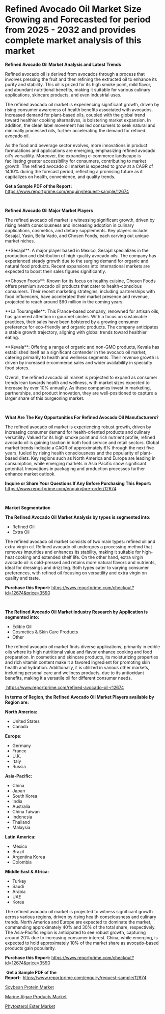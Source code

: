 <p><h1>Refined Avocado Oil Market Size Growing and Forecasted for period from 2025 - 2032 and provides complete market analysis of this market</h1></p><p><strong>Refined Avocado Oil Market Analysis and Latest Trends</strong></p>
<p><p>Refined avocado oil is derived from avocados through a process that involves pressing the fruit and then refining the extracted oil to enhance its purity and stability. This oil is prized for its high smoke point, mild flavor, and abundant nutritional benefits, making it suitable for various culinary applications, skincare products, and even industrial uses. </p><p>The refined avocado oil market is experiencing significant growth, driven by rising consumer awareness of health benefits associated with avocados. Increased demand for plant-based oils, coupled with the global trend toward healthier cooking alternatives, is bolstering market expansion. In addition, the clean label movement has led consumers to seek natural and minimally processed oils, further accelerating the demand for refined avocado oil.</p><p>As the food and beverage sector evolves, more innovations in product formulations and applications are emerging, emphasizing refined avocado oil's versatility. Moreover, the expanding e-commerce landscape is facilitating greater accessibility for consumers, contributing to market growth. The refined avocado oil market is expected to grow at a CAGR of 14.10% during the forecast period, reflecting a promising future as it capitalizes on health, convenience, and quality trends.</p></p>
<p><strong>Get a Sample PDF of the Report:&nbsp;</strong> <a href="https://www.reportprime.com/enquiry/request-sample/12674?utm_campaign=1869&utm_medium=2&utm_source=Github&utm_content=ia&utm_term=19032025&utm_id=refined-avocado-oil">https://www.reportprime.com/enquiry/request-sample/12674</a></p>
<p>&nbsp;</p>
<p><strong>Refined Avocado Oil Major Market Players</strong></p>
<p><p>The refined avocado oil market is witnessing significant growth, driven by rising health consciousness and increasing adoption in culinary applications, cosmetics, and dietary supplements. Key players include Sesajal, Yasin, Bella Vado, and Chosen Foods, each carving out unique market niches.</p><p>**Sesajal**: A major player based in Mexico, Sesajal specializes in the production and distribution of high-quality avocado oils. The company has experienced steady growth due to the surging demand for organic and natural food products. Recent expansions into international markets are expected to boost their sales figures significantly.</p><p>**Chosen Foods**: Known for its focus on healthy cuisine, Chosen Foods offers premium avocado oil products that cater to health-conscious consumers. Their recent marketing strategies, including partnerships with food influencers, have accelerated their market presence and revenue, projected to reach around $60 million in the coming years.</p><p>**La Tourangelle**: This France-based company, renowned for artisan oils, has garnered attention in gourmet circles. With a focus on sustainable practices, their sales have been bolstered by a growing consumer preference for eco-friendly and organic products. The company anticipates a stable growth trajectory, aligning with global trends toward healthier eating.</p><p>**Kevala**: Offering a range of organic and non-GMO products, Kevala has established itself as a significant contender in the avocado oil market, catering primarily to health and wellness segments. Their revenue growth is driven by increased e-commerce sales and wider availability in specialty food stores.</p><p>Overall, the refined avocado oil market is projected to expand as consumer trends lean towards health and wellness, with market sizes expected to increase by over 10% annually. As these companies invest in marketing, partnerships, and product innovation, they are well-positioned to capture a larger share of this burgeoning market.</p></p>
<p>&nbsp;</p>
<p><strong>What Are The Key Opportunities For Refined Avocado Oil Manufacturers?</strong></p>
<p><p>The refined avocado oil market is experiencing robust growth, driven by increasing consumer demand for health-oriented products and culinary versatility. Valued for its high smoke point and rich nutrient profile, refined avocado oil is gaining traction in both food service and retail sectors. Global market trends indicate a CAGR of approximately 6% through the next five years, fueled by rising health consciousness and the popularity of plant-based diets. Key regions such as North America and Europe are leading in consumption, while emerging markets in Asia Pacific show significant potential. Innovations in packaging and production processes further enhance market outlook.</p></p>
<p><strong>Inquire or Share Your Questions If Any Before Purchasing This Report:</strong> <a href="https://www.reportprime.com/enquiry/pre-order/12674?utm_campaign=1869&utm_medium=2&utm_source=Github&utm_content=ia&utm_term=19032025&utm_id=refined-avocado-oil">https://www.reportprime.com/enquiry/pre-order/12674</a></p>
<p>&nbsp;</p>
<p><strong>Market Segmentation</strong></p>
<p><strong>The Refined Avocado Oil Market Analysis by types is segmented into:</strong></p>
<p><ul><li>Refined Oil</li><li>Extra Oil</li></ul></p>
<p><p>The refined avocado oil market consists of two main types: refined oil and extra virgin oil. Refined avocado oil undergoes a processing method that removes impurities and enhances its stability, making it suitable for high-heat cooking and extended shelf life. On the other hand, extra virgin avocado oil is cold-pressed and retains more natural flavors and nutrients, ideal for dressings and drizzling. Both types cater to varying consumer preferences, with refined oil focusing on versatility and extra virgin on quality and taste.</p></p>
<p><strong>Purchase this Report:&nbsp;</strong><a href="https://www.reportprime.com/checkout?id=12674&price=3590&utm_campaign=1869&utm_medium=2&utm_source=Github&utm_content=ia&utm_term=19032025&utm_id=refined-avocado-oil">https://www.reportprime.com/checkout?id=12674&price=3590</a></p>
<p>&nbsp;</p>
<p><strong>The Refined Avocado Oil Market Industry Research by Application is segmented into:</strong></p>
<p><ul><li>Edible Oil</li><li>Cosmetics & Skin Care Products</li><li>Other</li></ul></p>
<p><p>The refined avocado oil market finds diverse applications, primarily in edible oils where its high nutritional value and flavor enhance cooking and food preparation. In cosmetics and skincare products, its moisturizing properties and rich vitamin content make it a favored ingredient for promoting skin health and hydration. Additionally, it is utilized in various other markets, including personal care and wellness products, due to its antioxidant benefits, making it a versatile oil for different consumer needs.</p></p>
<p><a href="https://www.reportprime.com/refined-avocado-oil-r12674?utm_campaign=1869&utm_medium=2&utm_source=Github&utm_content=ia&utm_term=19032025&utm_id=refined-avocado-oil">&nbsp;https://www.reportprime.com/refined-avocado-oil-r12674</a></p>
<p><strong>In terms of Region, the Refined Avocado Oil Market Players available by Region are:</strong></p>
<p>
    <p> <strong> North America: </strong>
        <ul>
            <li>United States</li>
            <li>Canada</li>
        </ul>
        </p> 
    <p> <strong> Europe: </strong>
        <ul>
            <li>Germany</li>
            <li>France</li>
            <li>U.K.</li>
            <li>Italy</li>
            <li>Russia</li>
        </ul>
        </p> 
    <p> <strong> Asia-Pacific: </strong>
        <ul>
            <li>China</li>
            <li>Japan</li>
            <li>South Korea</li>
            <li>India</li>
            <li>Australia</li>
            <li>China Taiwan</li>
            <li>Indonesia</li>
            <li>Thailand</li>
            <li>Malaysia</li>
        </ul>
        </p> 
    <p> <strong> Latin America: </strong>
        <ul>
            <li>Mexico</li>
            <li>Brazil</li>
            <li>Argentina Korea</li>
            <li>Colombia</li>
        </ul>
        </p> 
    <p> <strong> Middle East & Africa: </strong>
        <ul>
            <li>Turkey</li>
            <li>Saudi</li>
            <li>Arabia</li>
            <li>UAE</li>
            <li>Korea</li>
        </ul>
    </p>
    </p>
<p><p>The refined avocado oil market is projected to witness significant growth across various regions, driven by rising health consciousness and culinary trends. North America and Europe are expected to dominate the market, commanding approximately 40% and 30% of the total share, respectively. The Asia-Pacific region is anticipated to see robust growth, capturing around 20% due to increasing consumer interest. China, while emerging, is expected to hold approximately 10% of the market share as avocado-based products gain popularity.</p></p>
<p><strong>Purchase this Report: </strong><a href="https://www.reportprime.com/checkout?id=12674&price=3590&utm_campaign=1869&utm_medium=2&utm_source=Github&utm_content=ia&utm_term=19032025&utm_id=refined-avocado-oil">https://www.reportprime.com/checkout?id=12674&price=3590</a></p>
<p>&nbsp;<strong>Get a Sample PDF of the Report:&nbsp;&nbsp;</strong><a href="https://www.reportprime.com/enquiry/request-sample/12674?utm_campaign=1869&utm_medium=2&utm_source=Github&utm_content=ia&utm_term=19032025&utm_id=refined-avocado-oil">https://www.reportprime.com/enquiry/request-sample/12674</a></p>
<p><strong></strong></p>
<p><p><a href="https://github.com/bhatttutty2p/Market-Research-Report-List-1/blob/main/soybean-protein-market.md?utm_campaign=1869&utm_medium=2&utm_source=Github&utm_content=ia&utm_term=19032025&utm_id=refined-avocado-oil">Soybean Protein Market</a></p><p><a href="https://github.com/ekerswenzlb0/Market-Research-Report-List-1/blob/main/marine-algae-products-market.md?utm_campaign=1869&utm_medium=2&utm_source=Github&utm_content=ia&utm_term=19032025&utm_id=refined-avocado-oil">Marine Algae Products Market</a></p><p><a href="https://github.com/CliffMedina6/Market-Research-Report-List-7/blob/main/phytosterol-ester-market.md?utm_campaign=1869&utm_medium=2&utm_source=Github&utm_content=ia&utm_term=19032025&utm_id=refined-avocado-oil">Phytosterol Ester Market</a></p></p>